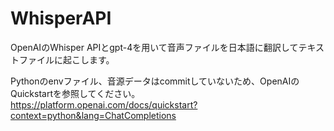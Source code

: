 # WhisperAPI
OpenAIのWhisper APIとgpt-4を用いて音声ファイルを日本語に翻訳してテキストファイルに起こします。

Pythonのenvファイル、音源データはcommitしていないため、OpenAIのQuickstartを参照してください。
<https://platform.openai.com/docs/quickstart?context=python&lang=ChatCompletions>